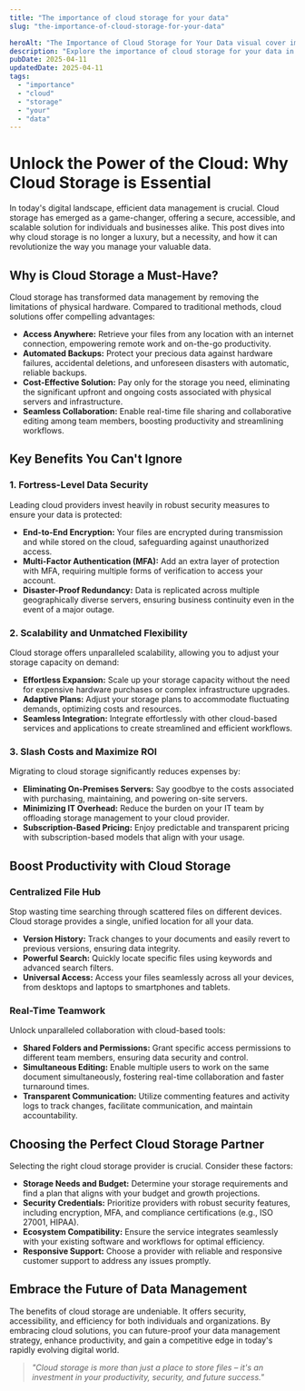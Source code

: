 ```yaml
---
title: "The importance of cloud storage for your data"
slug: "the-importance-of-cloud-storage-for-your-data"

heroAlt: "The Importance of Cloud Storage for Your Data visual cover image"
description: "Explore the importance of cloud storage for your data in this detailed guide, offering insights, strategies, and practical tips to enhance your understanding and application of the topic."
pubDate: 2025-04-11
updatedDate: 2025-04-11
tags:
  - "importance"
  - "cloud"
  - "storage"
  - "your"
  - "data"
---
```


# Unlock the Power of the Cloud: Why Cloud Storage is Essential

In today's digital landscape, efficient data management is crucial. Cloud storage has emerged as a game-changer, offering a secure, accessible, and scalable solution for individuals and businesses alike. This post dives into why cloud storage is no longer a luxury, but a necessity, and how it can revolutionize the way you manage your valuable data.

## Why is Cloud Storage a Must-Have?

Cloud storage has transformed data management by removing the limitations of physical hardware. Compared to traditional methods, cloud solutions offer compelling advantages:

- **Access Anywhere:** Retrieve your files from any location with an internet connection, empowering remote work and on-the-go productivity.
- **Automated Backups:** Protect your precious data against hardware failures, accidental deletions, and unforeseen disasters with automatic, reliable backups.
- **Cost-Effective Solution:** Pay only for the storage you need, eliminating the significant upfront and ongoing costs associated with physical servers and infrastructure.
- **Seamless Collaboration:** Enable real-time file sharing and collaborative editing among team members, boosting productivity and streamlining workflows.

## Key Benefits You Can't Ignore

### 1. Fortress-Level Data Security

Leading cloud providers invest heavily in robust security measures to ensure your data is protected:

- **End-to-End Encryption:** Your files are encrypted during transmission and while stored on the cloud, safeguarding against unauthorized access.
- **Multi-Factor Authentication (MFA):** Add an extra layer of protection with MFA, requiring multiple forms of verification to access your account.
- **Disaster-Proof Redundancy:** Data is replicated across multiple geographically diverse servers, ensuring business continuity even in the event of a major outage.

### 2. Scalability and Unmatched Flexibility

Cloud storage offers unparalleled scalability, allowing you to adjust your storage capacity on demand:

- **Effortless Expansion:** Scale up your storage capacity without the need for expensive hardware purchases or complex infrastructure upgrades.
- **Adaptive Plans:** Adjust your storage plans to accommodate fluctuating demands, optimizing costs and resources.
- **Seamless Integration:** Integrate effortlessly with other cloud-based services and applications to create streamlined and efficient workflows.

### 3. Slash Costs and Maximize ROI

Migrating to cloud storage significantly reduces expenses by:

- **Eliminating On-Premises Servers:** Say goodbye to the costs associated with purchasing, maintaining, and powering on-site servers.
- **Minimizing IT Overhead:** Reduce the burden on your IT team by offloading storage management to your cloud provider.
- **Subscription-Based Pricing:** Enjoy predictable and transparent pricing with subscription-based models that align with your usage.

## Boost Productivity with Cloud Storage

### Centralized File Hub

Stop wasting time searching through scattered files on different devices. Cloud storage provides a single, unified location for all your data.

- **Version History:** Track changes to your documents and easily revert to previous versions, ensuring data integrity.
- **Powerful Search:** Quickly locate specific files using keywords and advanced search filters.
- **Universal Access:** Access your files seamlessly across all your devices, from desktops and laptops to smartphones and tablets.

### Real-Time Teamwork

Unlock unparalleled collaboration with cloud-based tools:

- **Shared Folders and Permissions:** Grant specific access permissions to different team members, ensuring data security and control.
- **Simultaneous Editing:** Enable multiple users to work on the same document simultaneously, fostering real-time collaboration and faster turnaround times.
- **Transparent Communication:** Utilize commenting features and activity logs to track changes, facilitate communication, and maintain accountability.

## Choosing the Perfect Cloud Storage Partner

Selecting the right cloud storage provider is crucial. Consider these factors:

- **Storage Needs and Budget:** Determine your storage requirements and find a plan that aligns with your budget and growth projections.
- **Security Credentials:** Prioritize providers with robust security features, including encryption, MFA, and compliance certifications (e.g., ISO 27001, HIPAA).
- **Ecosystem Compatibility:** Ensure the service integrates seamlessly with your existing software and workflows for optimal efficiency.
- **Responsive Support:** Choose a provider with reliable and responsive customer support to address any issues promptly.

## Embrace the Future of Data Management

The benefits of cloud storage are undeniable. It offers security, accessibility, and efficiency for both individuals and organizations. By embracing cloud solutions, you can future-proof your data management strategy, enhance productivity, and gain a competitive edge in today's rapidly evolving digital world.

> _"Cloud storage is more than just a place to store files – it's an investment in your productivity, security, and future success."_
